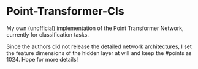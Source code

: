 # Point-Transformer-Cls
My own (unofficial) implementation of the Point Transformer Network, currently for classification tasks. 


Since the authors did not release the detailed network architectures, I set the feature dimensions of the hidden layer at will and keep the #points as 1024. Hope for more details! 
